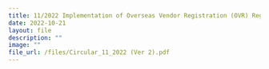 ```yaml
---
title: 11/2022 Implementation of Overseas Vendor Registration (OVR) Regime
date: 2022-10-21
layout: file
description: ""
image: ""
file_url: /files/Circular_11_2022 (Ver 2).pdf
---
```





